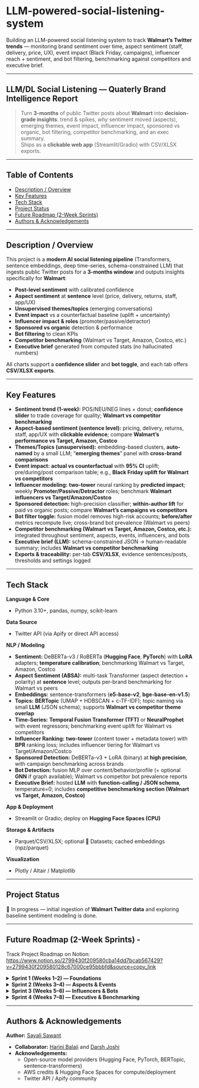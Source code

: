 # LLM-powered-social-listening-system

Building an LLM-powered social listening system to track **Walmart’s Twitter trends** — monitoring brand sentiment over time, aspect sentiment (staff, delivery, price, UX), event impact (Black Friday, campaigns), influencer reach + sentiment, and bot filtering, benchmarking against competitors and executive brief.

---

## LLM/DL Social Listening — Quaterly Brand Intelligence Report

> Turn **3-months** of public Twitter posts about **Walmart** into **decision-grade insights**: trend & spikes, *why* sentiment moved (aspects), emerging themes, event impact, influencer impact, sponsored vs organic, bot filtering, competitor benchmarking, and an exec summary.  
> Ships as a **clickable web app** (Streamlit/Gradio) with CSV/XLSX exports.

---

## Table of Contents
- [Description / Overview](#description--overview)
- [Key Features](#key-features)
- [Tech Stack](#tech-stack)
- [Project Status](#project-status)
- [Future Roadmap (2-Week Sprints)](#future-roadmap-2-week-sprints)
- [Authors & Acknowledgements](#authors--acknowledgements)

---

## Description / Overview
This project is a **modern AI social listening pipeline** (Transformers, sentence embeddings, deep time-series, schema-constrained LLM) that ingests public Twitter posts for a **3-months window** and outputs insights specifically for **Walmart**:

- **Post-level sentiment** with calibrated confidence  
- **Aspect sentiment** at **sentence** level (price, delivery, returns, staff, app/UX)  
- **Unsupervised themes/topics** (emerging conversations)  
- **Event impact** vs a counterfactual baseline (uplift + uncertainty)  
- **Influencer impact & roles** (promoter/passive/detractor)  
- **Sponsored vs organic** detection & performance  
- **Bot filtering** to clean KPIs  
- **Competitor benchmarking** (Walmart vs Target, Amazon, Costco, etc.)  
- **Executive brief** generated from computed stats (no hallucinated numbers)

All charts support a **confidence slider** and **bot toggle**, and each tab offers **CSV/XLSX exports**.

---

## Key Features
- **Sentiment trend (1-week):** POS/NEU/NEG lines + donut; **confidence slider** to trade coverage for quality; **Walmart vs competitor benchmarking**  
- **Aspect-based sentiment (sentence level):** pricing, delivery, returns, staff, app/UX with **clickable evidence**; compare **Walmart’s performance vs Target, Amazon, Costco**  
- **Themes/Topics (unsupervised):** embedding-based clusters, **auto-named** by a small LLM; “**emerging themes**” panel with **cross-brand comparisons**  
- **Event impact:** **actual vs counterfactual** with **95% CI** uplift; pre/during/post comparison table; e.g., **Black Friday uplift for Walmart vs competitors**  
- **Influencer modeling:** **two-tower** neural ranking by **predicted impact**; weekly **Promoter/Passive/Detractor** roles; benchmark **Walmart influencers vs Target/Amazon/Costco**  
- **Sponsored detection:** high-precision classifier; **within-author lift** for paid vs organic posts; compare **Walmart’s campaigns vs competitors**  
- **Bot filter toggle:** fusion model removes high-risk accounts; **before/after** metrics recompute live; cross-brand bot prevalence (Walmart vs peers)  
- **Competitor benchmarking (Walmart vs Target, Amazon, Costco, etc.):** integrated throughout sentiment, aspects, events, influencers, and bots  
- **Executive brief (LLM):** schema-constrained JSON → human-readable summary; includes **Walmart vs competitor benchmarking**  
- **Exports & traceability:** per-tab **CSV/XLSX**, evidence sentences/posts, thresholds and settings logged

---

## Tech Stack

**Language & Core**
- Python 3.10+, pandas, numpy, scikit-learn  

**Data Source**
- Twitter API (via Apify or direct API access)  

**NLP / Modeling**
- **Sentiment:** DeBERTa-v3 / RoBERTa (**Hugging Face**, **PyTorch**) with **LoRA** adapters; **temperature calibration**; benchmarking Walmart vs Target, Amazon, Costco  
- **Aspect Sentiment (ABSA):** multi-task Transformer (aspect detection + polarity) at **sentence** level; outputs per-brand benchmarking for Walmart vs peers  
- **Embeddings:** sentence-transformers (**e5-base-v2**, **bge-base-en-v1.5**)  
- **Topics:** **BERTopic** (UMAP + HDBSCAN + c-TF-IDF); topic naming via small **LLM** (JSON schema); supports **Walmart vs competitor theme overlap**  
- **Time-Series:** **Temporal Fusion Transformer (TFT)** or **NeuralProphet** with event regressors; benchmarking event uplift for Walmart vs competitors  
- **Influencer Ranking:** **two-tower** (content tower + metadata tower) with **BPR** ranking loss; includes influencer tiering for Walmart vs Target/Amazon/Costco  
- **Sponsored Detection:** DeBERTa-v3 + LoRA (binary) at **high precision**, with campaign benchmarking across brands  
- **Bot Detection:** fusion MLP over content/behavior/profile (+ optional **GNN** if graph available); Walmart vs competitor bot prevalence reports  
- **Executive Brief:** hosted **LLM** with **function-calling / JSON schema**, temperature=0; includes **competitive benchmarking section (Walmart vs Target, Amazon, Costco)**  

**App & Deployment**
- Streamlit or Gradio; deploy on **Hugging Face Spaces (CPU)**  

**Storage & Artifacts**
- Parquet/CSV/XLSX; optional 🤗 Datasets; cached embeddings (npz/parquet)  

**Visualization**
- Plotly / Altair / Matplotlib  

---

## Project Status
🚧 In progress — initial ingestion of **Walmart Twitter data** and exploring baseline sentiment modeling is done.

---

## Future Roadmap (2-Week Sprints) - 
Track Project Roadmap on Notion: https://www.notion.so/2799430f209580cba14dd7bcab567429?v=2799430f209580128c67000ce95bbbfd&source=copy_link

<details>
<summary><b>Sprint 1 (Weeks 1–2) — Foundations</b></summary>

- Data ingestion pipeline (Twitter API/Apify → S3 → Glue → Athena)  
- Baseline post-level sentiment (DeBERTa/RoBERTa + LoRA fine-tuning)  
- Aspect-based sentiment module (delivery, pricing, staff, UX)  

</details>

<details>
<summary><b>Sprint 2 (Weeks 3–4) — Aspects & Events</b></summary>

- Topic modeling with BERTopic + LLM-generated topic labels  
- Event impact modeling (NeuralProphet / TFT for Black Friday case)
- Influencer modeling (two-tower neural ranker: content × profile) 

</details>

<details>
<summary><b>Sprint 3 (Weeks 5–6) — Influencers & Bots</b></summary>

- Bot detection (text + behavioral features classifier)  
- Executive brief generator (LLM-powered JSON schema reports)  

</details>

<details>
<summary><b>Sprint 4 (Weeks 7–8) — Executive & Benchmarking</b></summary>

- Walmart vs competitor benchmarking (all modules integrated)  
- Final evaluation, documentation, and presentation  
- Competitor benchmarking for Walmart — integrated executive-level report

</details>

---

## Authors & Acknowledgements

**Author:** [Sayali Sawant](https://github.com/SayaliSawant0101)  
- **Collaborator:** [Harini Balaji](https://github.com/Harini-Balaji11) and [Darsh Joshi](https://github.com/darshjoshi)  
- **Acknowledgements:**   
  - Open-source model providers (Hugging Face, PyTorch, BERTopic, sentence-transformers)  
  - AWS credits & Hugging Face Spaces for compute/deployment  
  - Twitter API / Apify community  
